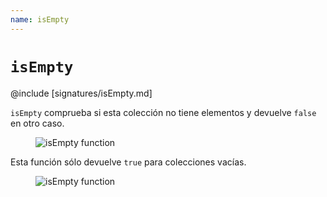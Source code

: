 ```yaml
---
name: isEmpty
---
```


# `isEmpty`

@include [signatures/isEmpty.md]

`isEmpty` comprueba si esta colección no tiene elementos y devuelve `false` en otro caso.

<figure class="diagram">
  <img src="../images/isEmpty.svg" alt="isEmpty function">
  <!-- <figcaption class="diagram-desc"></figcaption> -->
</figure>

Esta función sólo devuelve `true` para colecciones vacías.

<figure class="diagram">
  <img src="../images/isEmpty.2.svg" alt="isEmpty function">
  <!-- <figcaption class="diagram-desc"></figcaption> -->
</figure>
